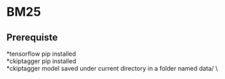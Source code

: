 # BM25

## Prerequiste
*tensorflow pip installed \
*ckiptagger pip installed \
*ckiptagger model saved under current directory in a folder named data/ \
